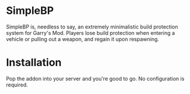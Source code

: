 # SimpleBP
SimpleBP is, needless to say, an extremely minimalistic build protection system for Garry's Mod. Players lose build protection when entering a vehicle or pulling out a weapon, and regain it upon respawning.
# Installation
Pop the addon into your server and you're good to go. No configuration is required.
